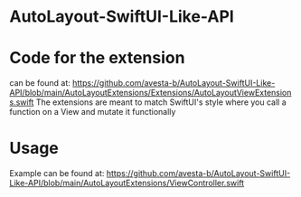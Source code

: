 # AutoLayout-SwiftUI-Like-API

# Code for the extension
can be found at: https://github.com/avesta-b/AutoLayout-SwiftUI-Like-API/blob/main/AutoLayoutExtensions/Extensions/AutoLayoutViewExtensions.swift
The extensions are meant to match SwiftUI's style where you call a function on a View and mutate it functionally

# Usage
Example can be found at: https://github.com/avesta-b/AutoLayout-SwiftUI-Like-API/blob/main/AutoLayoutExtensions/ViewController.swift

